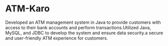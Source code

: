 # ATM-Karo
Developed an ATM management system in Java to provide customers with access to their bank accounts and perform transactions.Utilized Java, MySQL, and JDBC to develop the system and ensure data security.a secure and user-friendly ATM experience for customers.
